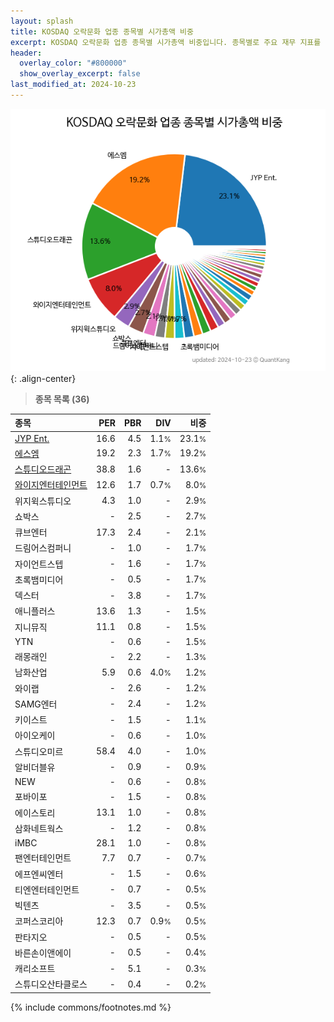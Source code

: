 ```yaml
---
layout: splash
title: KOSDAQ 오락문화 업종 종목별 시가총액 비중
excerpt: KOSDAQ 오락문화 업종 종목별 시가총액 비중입니다. 종목별로 주요 재무 지표를 함께 표시합니다.
header:
  overlay_color: "#800000"
  show_overlay_excerpt: false
last_modified_at: 2024-10-23
---
```



![KOSDAQ 오락문화 업종 종목별 시가총액 비중](/stats/sector/images/kosdaq_업종_오락문화_종목.png){: .align-center}


> **종목 목록 (36)**<a id="list"></a>

| **종목** | **PER** | **PBR** | **DIV** | **비중** |
| :------- | ------: | ------: | ------: | -------: |
| [JYP Ent.](/035900/) | 16.6 | 4.5 | 1.1<small>%</small> | 23.1<small>%</small> |
| [에스엠](/041510/) | 19.2 | 2.3 | 1.7<small>%</small> | 19.2<small>%</small> |
| [스튜디오드래곤](/253450/) | 38.8 | 1.6 | - | 13.6<small>%</small> |
| [와이지엔터테인먼트](/122870/) | 12.6 | 1.7 | 0.7<small>%</small> | 8.0<small>%</small> |
| 위지윅스튜디오 | 4.3 | 1.0 | - | 2.9<small>%</small> |
| 쇼박스 | - | 2.5 | - | 2.7<small>%</small> |
| 큐브엔터 | 17.3 | 2.4 | - | 2.1<small>%</small> |
| 드림어스컴퍼니 | - | 1.0 | - | 1.7<small>%</small> |
| 자이언트스텝 | - | 1.6 | - | 1.7<small>%</small> |
| 초록뱀미디어 | - | 0.5 | - | 1.7<small>%</small> |
| 덱스터 | - | 3.8 | - | 1.7<small>%</small> |
| 애니플러스 | 13.6 | 1.3 | - | 1.5<small>%</small> |
| 지니뮤직 | 11.1 | 0.8 | - | 1.5<small>%</small> |
| YTN | - | 0.6 | - | 1.5<small>%</small> |
| 래몽래인 | - | 2.2 | - | 1.3<small>%</small> |
| 남화산업 | 5.9 | 0.6 | 4.0<small>%</small> | 1.2<small>%</small> |
| 와이랩 | - | 2.6 | - | 1.2<small>%</small> |
| SAMG엔터 | - | 2.4 | - | 1.2<small>%</small> |
| 키이스트 | - | 1.5 | - | 1.1<small>%</small> |
| 아이오케이 | - | 0.6 | - | 1.0<small>%</small> |
| 스튜디오미르 | 58.4 | 4.0 | - | 1.0<small>%</small> |
| 알비더블유 | - | 0.9 | - | 0.9<small>%</small> |
| NEW | - | 0.6 | - | 0.8<small>%</small> |
| 포바이포 | - | 1.5 | - | 0.8<small>%</small> |
| 에이스토리 | 13.1 | 1.0 | - | 0.8<small>%</small> |
| 삼화네트웍스 | - | 1.2 | - | 0.8<small>%</small> |
| iMBC | 28.1 | 1.0 | - | 0.8<small>%</small> |
| 팬엔터테인먼트 | 7.7 | 0.7 | - | 0.7<small>%</small> |
| 에프엔씨엔터 | - | 1.5 | - | 0.6<small>%</small> |
| 티엔엔터테인먼트 | - | 0.7 | - | 0.5<small>%</small> |
| 빅텐츠 | - | 3.5 | - | 0.5<small>%</small> |
| 코퍼스코리아 | 12.3 | 0.7 | 0.9<small>%</small> | 0.5<small>%</small> |
| 판타지오 | - | 0.5 | - | 0.5<small>%</small> |
| 바른손이앤에이 | - | 0.5 | - | 0.4<small>%</small> |
| 캐리소프트 | - | 5.1 | - | 0.3<small>%</small> |
| 스튜디오산타클로스 | - | 0.4 | - | 0.2<small>%</small> |

{% include commons/footnotes.md %}